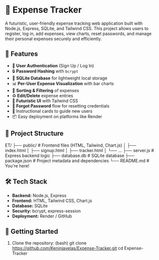 # 💸 Expense Tracker

A futuristic, user-friendly expense tracking web application built with Node.js, Express, SQLite, and Tailwind CSS. This project allows users to register, log in, add expenses, view charts, reset passwords, and manage their personal expenses securely and efficiently.

## 🚀 Features

- 👤 **User Authentication** (Sign Up / Log In)
- 🔒 **Password Hashing** with `bcrypt`
- 💾 **SQLite Database** for lightweight local storage
- 📊 **Per-User Expense Visualization** with bar charts
- 🧮 **Sorting & Filtering** of expenses
- ♻️ **Edit/Delete** expense entries
- 🧠 **Futuristic UI** with Tailwind CSS
- 🧠 **Forgot Password** flow for resetting credentials
- 📝 Instructional cards to guide new users
- 📦 Easy deployment on platforms like Render

## 📁 Project Structure

ET/
├── public/ # Frontend files (HTML, Tailwind, Chart.js)
│ ├── index.html
│ ├── signup.html
│ ├── tracker.html
│ └── ...
├── server.js # Express backend logic
├── database.db # SQLite database
├── package.json # Project metadata and dependencies
└── README.md # You're here!

## 🛠️ Tech Stack

- **Backend:** Node.js, Express
- **Frontend:** HTML, Tailwind CSS, Chart.js
- **Database:** SQLite
- **Security:** bcrypt, express-session
- **Deployment:** Render / GitHub

## 🚦 Getting Started

1. Clone the repository:
   (bash)
   git clone https://github.com/Keninjavelas/Expense-Tracker.git
   cd Expense-Tracker
